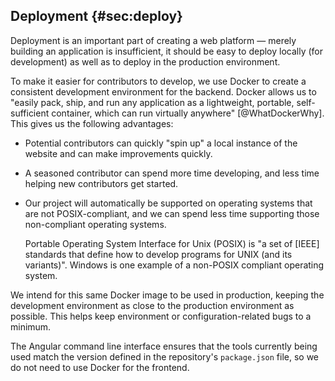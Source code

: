 ## Deployment {#sec:deploy}

Deployment is an important part of creating a web platform — merely building an application is insufficient, it should be easy to deploy locally (for development) as well as to deploy in the production environment.

To make it easier for contributors to develop, we use Docker to create a consistent development environment for the backend. Docker allows us to "easily pack, ship, and run any application as a lightweight, portable, self-sufficient container, which can run virtually anywhere" [@WhatDockerWhy]. This gives us the following advantages:

- Potential contributors can quickly "spin up" a local instance of the website and can make improvements quickly.
- A seasoned contributor can spend more time developing, and less time helping new contributors get started.
- Our project will automatically be supported on operating systems that are not POSIX-compliant, and we can spend less time supporting those non-compliant operating systems.

    Portable Operating System Interface for Unix (POSIX) is "a set of [IEEE] standards that define how to develop programs for UNIX (and its variants)". Windows is one example of a non-POSIX compliant operating system.

We intend for this same Docker image to be used in production, keeping the development environment as close to the production environment as possible. This helps keep environment or configuration-related bugs to a minimum.

The Angular command line interface ensures that the tools currently being used match the version defined in the repository's `package.json` file, so we do not need to use Docker for the frontend.

<!--  add actual docker config discussion in implementation -->
